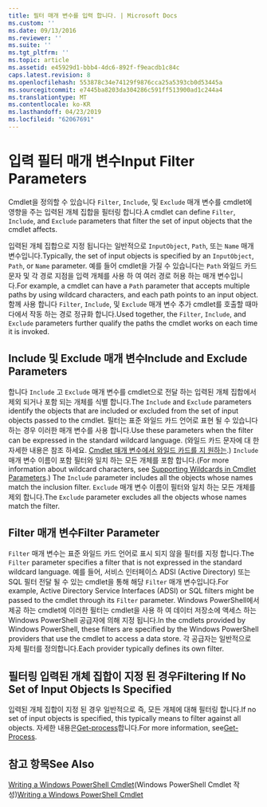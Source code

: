 ```yaml
---
title: 필터 매개 변수를 입력 합니다. | Microsoft Docs
ms.custom: ''
ms.date: 09/13/2016
ms.reviewer: ''
ms.suite: ''
ms.tgt_pltfrm: ''
ms.topic: article
ms.assetid: e45929d1-bbb4-4dc6-892f-f9eacdb1c84c
caps.latest.revision: 8
ms.openlocfilehash: 553878c34e74129f9876cca25a5393cb0d53445a
ms.sourcegitcommit: e7445ba8203da304286c591ff513900ad1c244a4
ms.translationtype: MT
ms.contentlocale: ko-KR
ms.lasthandoff: 04/23/2019
ms.locfileid: "62067691"
---
```

# <a name="input-filter-parameters"></a><span data-ttu-id="6c328-102">입력 필터 매개 변수</span><span class="sxs-lookup"><span data-stu-id="6c328-102">Input Filter Parameters</span></span>

<span data-ttu-id="6c328-103">Cmdlet을 정의할 수 있습니다 `Filter`, `Include`, 및 `Exclude` 매개 변수를 cmdlet에 영향을 주는 입력된 개체 집합을 필터링 합니다.</span><span class="sxs-lookup"><span data-stu-id="6c328-103">A cmdlet can define `Filter`, `Include`, and `Exclude` parameters that filter the set of input objects that the cmdlet affects.</span></span>

<span data-ttu-id="6c328-104">입력된 개체 집합으로 지정 됩니다는 일반적으로 `InputObject`, `Path`, 또는 `Name` 매개 변수입니다.</span><span class="sxs-lookup"><span data-stu-id="6c328-104">Typically, the set of input objects is specified by an `InputObject`, `Path`, or `Name` parameter.</span></span> <span data-ttu-id="6c328-105">예를 들어 cmdlet을 가질 수 있습니다는 `Path` 와일드 카드 문자 및 각 경로 지점을 입력 개체를 사용 하 여 여러 경로 허용 하는 매개 변수입니다.</span><span class="sxs-lookup"><span data-stu-id="6c328-105">For example, a cmdlet can have a `Path` parameter that accepts multiple paths by using wildcard characters, and each path points to an input object.</span></span> <span data-ttu-id="6c328-106">함께 사용 합니다 `Filter`, `Include`, 및 `Exclude` 매개 변수 추가 cmdlet를 호출할 때마다에서 작동 하는 경로 정규화 합니다.</span><span class="sxs-lookup"><span data-stu-id="6c328-106">Used together, the `Filter`, `Include`, and `Exclude` parameters further qualify the paths the cmdlet works on each time it is invoked.</span></span>

## <a name="include-and-exclude-parameters"></a><span data-ttu-id="6c328-107">Include 및 Exclude 매개 변수</span><span class="sxs-lookup"><span data-stu-id="6c328-107">Include and Exclude Parameters</span></span>

<span data-ttu-id="6c328-108">합니다 `Include` 고 `Exclude` 매개 변수를 cmdlet으로 전달 하는 입력된 개체 집합에서 제외 되거나 포함 되는 개체를 식별 합니다.</span><span class="sxs-lookup"><span data-stu-id="6c328-108">The `Include` and `Exclude` parameters identify the objects that are included or excluded from the set of input objects passed to the cmdlet.</span></span> <span data-ttu-id="6c328-109">필터는 표준 와일드 카드 언어로 표현 될 수 있습니다 하는 경우 이러한 매개 변수를 사용 합니다.</span><span class="sxs-lookup"><span data-stu-id="6c328-109">Use these parameters when the filter can be expressed in the standard wildcard language.</span></span> <span data-ttu-id="6c328-110">(와일드 카드 문자에 대 한 자세한 내용은 참조 하세요. [Cmdlet 매개 변수에서 와일드 카드를 지 원하는](./supporting-wildcard-characters-in-cmdlet-parameters.md).) `Include` 매개 변수 이름이 포함 필터와 일치 하는 모든 개체를 포함 합니다.</span><span class="sxs-lookup"><span data-stu-id="6c328-110">(For more information about wildcard characters, see [Supporting Wildcards in Cmdlet Parameters](./supporting-wildcard-characters-in-cmdlet-parameters.md).) The `Include` parameter includes all the objects whose names match the inclusion filter.</span></span> <span data-ttu-id="6c328-111">`Exclude` 매개 변수 이름이 필터와 일치 하는 모든 개체를 제외 합니다.</span><span class="sxs-lookup"><span data-stu-id="6c328-111">The `Exclude` parameter excludes all the objects whose names match the filter.</span></span>

## <a name="filter-parameter"></a><span data-ttu-id="6c328-112">Filter 매개 변수</span><span class="sxs-lookup"><span data-stu-id="6c328-112">Filter Parameter</span></span>

<span data-ttu-id="6c328-113">`Filter` 매개 변수는 표준 와일드 카드 언어로 표시 되지 않을 필터를 지정 합니다.</span><span class="sxs-lookup"><span data-stu-id="6c328-113">The `Filter` parameter specifies a filter that is not expressed in the standard wildcard language.</span></span> <span data-ttu-id="6c328-114">예를 들어, 서비스 인터페이스 ADSI (Active Directory) 또는 SQL 필터 전달 될 수 있는 cmdlet을 통해 해당 `Filter` 매개 변수입니다.</span><span class="sxs-lookup"><span data-stu-id="6c328-114">For example, Active Directory Service Interfaces (ADSI) or SQL filters might be passed to the cmdlet through its `Filter` parameter.</span></span> <span data-ttu-id="6c328-115">Windows PowerShell에서 제공 하는 cmdlet에 이러한 필터는 cmdlet을 사용 하 여 데이터 저장소에 액세스 하는 Windows PowerShell 공급자에 의해 지정 됩니다.</span><span class="sxs-lookup"><span data-stu-id="6c328-115">In the cmdlets provided by Windows PowerShell, these filters are specified by the Windows PowerShell providers that use the cmdlet to access a data store.</span></span> <span data-ttu-id="6c328-116">각 공급자는 일반적으로 자체 필터를 정의합니다.</span><span class="sxs-lookup"><span data-stu-id="6c328-116">Each provider typically defines its own filter.</span></span>

## <a name="filtering-if-no-set-of-input-objects-is-specified"></a><span data-ttu-id="6c328-117">필터링 입력된 개체 집합이 지정 된 경우</span><span class="sxs-lookup"><span data-stu-id="6c328-117">Filtering If No Set of Input Objects Is Specified</span></span>

<span data-ttu-id="6c328-118">입력된 개체 집합이 지정 된 경우 일반적으로 즉, 모든 개체에 대해 필터링 합니다.</span><span class="sxs-lookup"><span data-stu-id="6c328-118">If no set of input objects is specified, this typically means to filter against all objects.</span></span> <span data-ttu-id="6c328-119">자세한 내용은[Get-process](/powershell/module/Microsoft.PowerShell.Management/Get-Process)합니다.</span><span class="sxs-lookup"><span data-stu-id="6c328-119">For more information, see[Get-Process](/powershell/module/Microsoft.PowerShell.Management/Get-Process).</span></span>

## <a name="see-also"></a><span data-ttu-id="6c328-120">참고 항목</span><span class="sxs-lookup"><span data-stu-id="6c328-120">See Also</span></span>

<span data-ttu-id="6c328-121">[Writing a Windows PowerShell Cmdlet](./writing-a-windows-powershell-cmdlet.md)(Windows PowerShell Cmdlet 작성)</span><span class="sxs-lookup"><span data-stu-id="6c328-121">[Writing a Windows PowerShell Cmdlet](./writing-a-windows-powershell-cmdlet.md)</span></span>